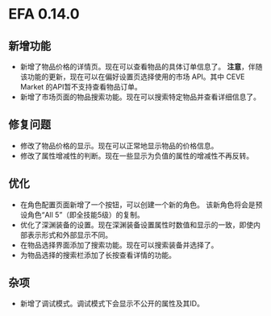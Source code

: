 # EFA 0.14.0

## 新增功能

- 新增了物品价格的详情页。现在可以查看物品的具体订单信息了。
  **注意**，伴随该功能的更新，现在可以在偏好设置页选择使用的市场 API。其中 CEVE Market 的API暂不支持查看物品订单。
- 新增了市场页面的物品搜索功能。现在可以搜索特定物品并查看详细信息了。

## 修复问题

- 修改了物品价格的显示。现在可以正常地显示物品的价格信息。
- 修改了属性增减性的判断。现在一些显示为负值的属性的增减性不再反转。

## 优化

- 在角色配置页面新增了一个按钮，可以创建一个新的角色。
  该新角色将会是预设角色“All 5”（即全技能5级）的复制。
- 优化了深渊装备的设置。现在深渊装备设置属性时数值和显示的一致，即使内部表示形式和外部显示不同。
- 在物品选择界面添加了搜索功能。现在可以搜索装备并选择了。
- 为物品选择的搜索栏添加了长按查看详情的功能。

## 杂项

- 新增了调试模式。调试模式下会显示不公开的属性及其ID。
